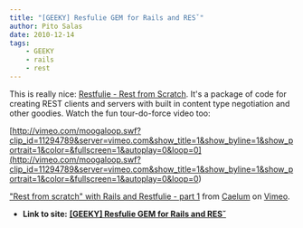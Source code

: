```yaml
---
title: "[GEEKY] Resfulie GEM for Rails and RESˇ"
author: Pito Salas
date: 2010-12-14
tags:
    - GEEKY
    - rails
    - rest
---
```




This is really nice: [Restfulie - Rest from
Scratch](<http://restfulie.caelum.com.br/>). It's a package of code for
creating REST clients and servers with built in content type negotiation and
other goodies. Watch the fun tour-do-force video too:

[http://vimeo.com/moogaloop.swf?clip_id=11294789&server=vimeo.com&show_title=1&show_byline=1&show_portrait=1&color=&fullscreen=1&autoplay=0&loop=0](<http://vimeo.com/moogaloop.swf?clip_id=11294789&server=vimeo.com&show_title=1&show_byline=1&show_portrait=1&color=&fullscreen=1&autoplay=0&loop=0>)

["Rest from scratch" with Rails and Restfulie - part
1](<http://vimeo.com/11294789>) from [Caelum](<http://vimeo.com/user1362352>)
on [Vimeo](<http://vimeo.com>).


* **Link to site:** **[[GEEKY] Resfulie GEM for Rails and RESˇ](None)**
